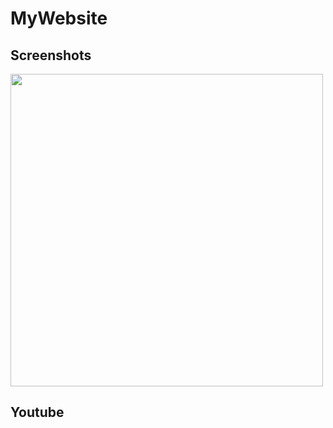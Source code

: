 # MyWebsite

Screenshots
------------
<div>
<img width="500" src="https://user-images.githubusercontent.com/39117025/72429710-eeaa8080-37d3-11ea-8e34-a05cf6d758fd.png">
</div>

Youtube
--------
